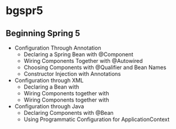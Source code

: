 # bgspr5

## Beginning Spring 5

* Configuration Through Annotation
    * Declaring a Spring Bean with @Component
    * Wiring Components Together with @Autowired
    * Choosing Components with @Qualifier and Bean Names
    * Constructor Injection with Annotations
* Configuration through XML
    * Declaring a Bean with <bean/>
    * Wiring Components together with <property/>
    * Wiring Components together with <constructor-arg/>
* Configuration through Java
    * Declaring Components with @Bean
    * Using Programmatic Configuration for ApplicationContext
